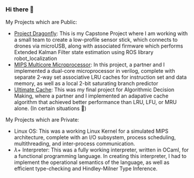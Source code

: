 ### Hi there 👋

My Projects which are Public:
* [Project Dragonfly](https://github.com/markoristicc/Sensor_Stick): 
This is my Capstone Project where I am working with a small team to create a low-profile sensor stick, which connects to drones via microUSB, along with associated firmware which performs Extended Kalman Filter state estimation using ROS library robot_localization
* [MIPS Multicore Microprocessor](https://github.com/markoristicc/MIPS_MultiCore_Processor): 
In this project, a partner and I implemented a dual-core microprocessor in verilog, complete with separate 2-way set associative LRU caches for instruction set and data memory, as well as a local 2-bit saturating branch predictor
* [Ultimate Cache](https://github.com/markoristicc/ultimate_Cache): 
This was my final project for Algorithmic Decision Making, where a partner and I implemented an adapative cache algorithm that achieved better performance than LRU, LFU, or MRU alone. (In certain situations 😬)


My Projects which are Private:
* Linux OS:
This was a working Linux Kernel for a simulated MIPS architecture, complete with an I/O subsystem, process scheduling, multithreading, and inter-process communication.
* $\lambda$+ Interpreter: 
This was a fully working interpreter, written in OCaml, for a functional programming language. In creating this interpreter, I had to implement the operational semantics of the language, as well as efficient type-checking and Hindley-Milner Type Inference.
<!--* BusTub Relational Database-->
<!--
**markoristicc/markoristicc** is a ✨ _special_ ✨ repository because its `README.md` (this file) appears on your GitHub profile.

Here are some ideas to get you started:

- 🔭 I’m currently working on ...
- 🌱 I’m currently learning ...
- 👯 I’m looking to collaborate on ...
- 🤔 I’m looking for help with ...
- 💬 Ask me about ...
- 📫 How to reach me: ...
- 😄 Pronouns: ...
- ⚡ Fun fact: ...
-->
